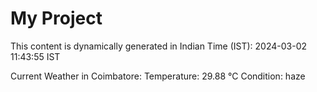 # My Project

This content is dynamically generated in Indian Time (IST): 2024-03-02 11:43:55 IST


Current Weather in Coimbatore:
Temperature: 29.88 °C
Condition: haze
